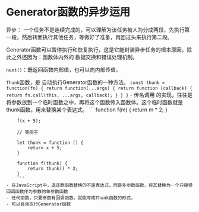 # Generator函数的异步运用

异步： 一个任务不是连续完成的，可以理解为该任务被人为分成两段，先执行第一段，然后转而执行其他任务，等做好了准备，再回过头来执行第二段。

Generator函数可以暂停执行和恢复执行，这是它能封装异步任务的根本原因。除此之外还因为：函数体内外的 数据交换和错误处理机制。

`next()`：既返回函数内部值，也可以向内部传值。

`Thunk`函数，是 自动执行Generator函数的一种方法。
    ```
    const thunk = function(fn) {
        return function(...args) {
            return function (callback) {
                return fn.call(this, ...args, callback);
            }
        }
    }
    ```
    - 传名调用 的实现，往往是将参数放到一个临时函数之中，再将这个函数传入函数体。这个临时函数就是thunk函数。用来替换某个表达式。
        ```
        function f(m) {
            return m * 2;
        }

        f(x + 5);

        // 等同于

        let thunk = function () {
            return x + 5;
        }

        function f(thunk) {
            return thunk() * 2;
        }
        ```
    - 在JavaScript中，退还款函数替换的不是表达式，而是多参数函数，将其替换为一个只接受回调函数作为参数的单参数函数
    - 任何函数，只要参数有回调函数，就能写成Thunk函数的形式。
    - 可以自动执行Generator函数